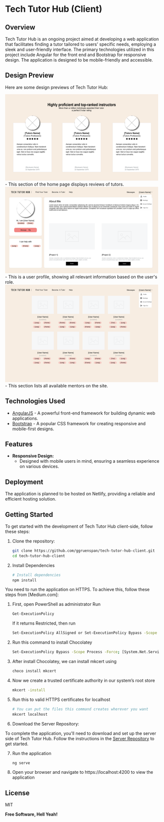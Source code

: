# Tech Tutor Hub (Client)

## Overview

Tech Tutor Hub is an ongoing project aimed at developing a web application that facilitates finding a tutor tailored to users' specific needs, employing a sleek and user-friendly interface. The primary technologies utilized in this project include Angular for the front end and Bootstrap for responsive design. The application is designed to be mobile-friendly and accessible.

## Design Preview

Here are some design previews of Tech Tutor Hub:

<img src="https://github.com/ggruenspan/Tech-Tutor-Hub/blob/main/design/homeReviews.png" alt="Home - Reviews" width="500"/>
- This section of the home page displays reviews of tutors.

<img src="https://github.com/ggruenspan/Tech-Tutor-Hub/blob/main/design/proflie.png" alt="Proflie" width="500"/>
- This is a user profile, showing all relevant information based on the user's role.

<img src="https://github.com/ggruenspan/Tech-Tutor-Hub/blob/main/design/mentors.png" alt="Mentors" width="500"/>
- This section lists all available mentors on the site.

## Technologies Used
  - [AngularJS] - A powerful front-end framework for building dynamic web applications.
  - [Bootstrap] - A popular CSS framework for creating responsive and mobile-first designs.

## Features
- **Responsive Design:**
  - Designed with mobile users in mind, ensuring a seamless experience on various devices.

## Deployment

The application is planned to be hosted on Netlify, providing a reliable and efficient hosting solution.

## Getting Started

To get started with the development of Tech Tutor Hub client-side, follow these steps:

1. Clone the repository:

   ```bash
   git clone https://github.com/ggruenspan/tech-tutor-hub-client.git
   cd tech-tutor-hub-client
    ```
2. Install Dependencies
    ```bash
    # Install dependencies
    npm install
    ```
You need to run the application on HTTPS. To achieve this, follow these steps from [Medium.com]:
1. First, open PowerShell as administrator
    Run
    ```bash
    Get-ExecutionPolicy 
    ```
    If it returns Restricted, then run 
    ```bash
    Set-ExecutionPolicy AllSigned or Set-ExecutionPolicy Bypass -Scope Process.
    ```
2. Run this command to install Chocolatey
    ```bash
    Set-ExecutionPolicy Bypass -Scope Process -Force; [System.Net.ServicePointManager]::SecurityProtocol = [System.Net.ServicePointManager]::SecurityProtocol -bor 3072; iex ((New-Object System.Net.WebClient).DownloadString('https://community.chocolatey.org/install.ps1'))
    ```
3. After install Chocolatey, we can install mkcert using
    ```bash
    choco install mkcert
    ```
4. Now we create a trusted certificate authority in our system’s root store
    ```bash
    mkcert -install
    ```
5. Run this to valid HTTPS certificates for localhost
    ```bash
    # You can put the files this command creates wherever you want
    mkcert localhost
    ```
6. Download the Server Repository:

To complete the application, you'll need to download and set up the server side of Tech Tutor Hub. Follow the instructions in the [Server Repository] to get started.

7. Run the application
    ```bash
    ng serve
    ```
8. Open your browser and navigate to https://localhost:4200 to view the application

## License

MIT

**Free Software, Hell Yeah!**

   [AngularJS]: <http://angularjs.org>
   [Bootstrap]: <http://bootstrap/>
   [Server Repository]: <https://github.com/ggruenspan/Tech-Tutor-Hub-Server>
